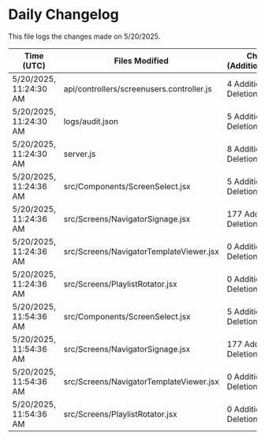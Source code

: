# Daily Changelog

This file logs the changes made on 5/20/2025.

| Time (UTC)             | Files Modified                    | Changes (Addition/Deletion) |
|------------------------|-----------------------------------|-----------------------------|
| 5/20/2025, 11:24:30 AM | api/controllers/screenusers.controller.js | 4 Additions & 4 Deletions |
| 5/20/2025, 11:24:30 AM | logs/audit.json | 5 Additions & 5 Deletions |
| 5/20/2025, 11:24:30 AM | server.js | 8 Additions & 8 Deletions |
| 5/20/2025, 11:24:36 AM | src/Components/ScreenSelect.jsx | 5 Additions & 14 Deletions|
| 5/20/2025, 11:24:36 AM | src/Screens/NavigatorSignage.jsx | 177 Additions & 2 Deletions|
| 5/20/2025, 11:24:36 AM | src/Screens/NavigatorTemplateViewer.jsx | 0 Additions & 0 Deletions|
| 5/20/2025, 11:24:36 AM | src/Screens/PlaylistRotator.jsx | 0 Additions & 0 Deletions|
| 5/20/2025, 11:54:36 AM | src/Components/ScreenSelect.jsx | 5 Additions & 14 Deletions|
| 5/20/2025, 11:54:36 AM | src/Screens/NavigatorSignage.jsx | 177 Additions & 2 Deletions|
| 5/20/2025, 11:54:36 AM | src/Screens/NavigatorTemplateViewer.jsx | 0 Additions & 0 Deletions|
| 5/20/2025, 11:54:36 AM | src/Screens/PlaylistRotator.jsx | 0 Additions & 0 Deletions|
